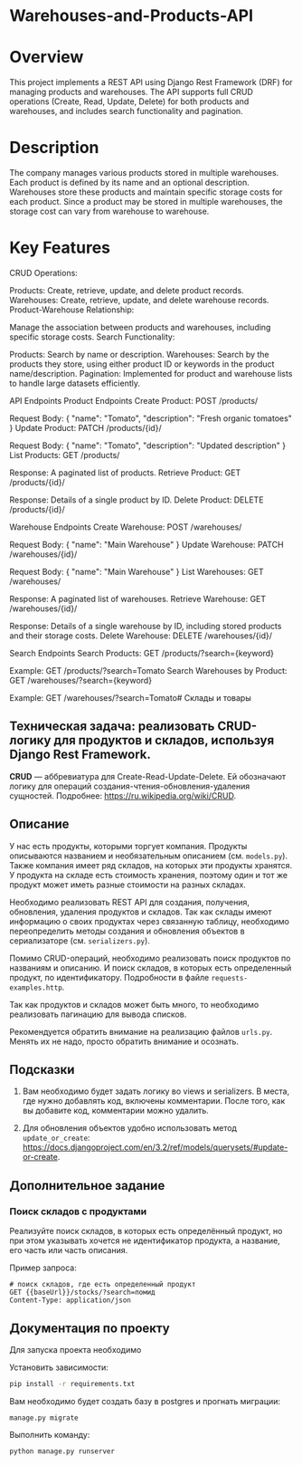 # Warehouses-and-Products-API
# Overview
This project implements a REST API using Django Rest Framework (DRF) for managing products and warehouses. The API supports full CRUD operations (Create, Read, Update, Delete) for both products and warehouses, and includes search functionality and pagination.

# Description
The company manages various products stored in multiple warehouses. Each product is defined by its name and an optional description. Warehouses store these products and maintain specific storage costs for each product. Since a product may be stored in multiple warehouses, the storage cost can vary from warehouse to warehouse.

# Key Features
CRUD Operations:

Products: Create, retrieve, update, and delete product records.
Warehouses: Create, retrieve, update, and delete warehouse records.
Product-Warehouse Relationship:

Manage the association between products and warehouses, including specific storage costs.
Search Functionality:

Products: Search by name or description.
Warehouses: Search by the products they store, using either product ID or keywords in the product name/description.
Pagination: Implemented for product and warehouse lists to handle large datasets efficiently.

API Endpoints
Product Endpoints
Create Product: POST /products/

Request Body:
{
  "name": "Tomato",
  "description": "Fresh organic tomatoes"
}
Update Product: PATCH /products/{id}/

Request Body:
{
  "name": "Tomato",
  "description": "Updated description"
}
List Products: GET /products/

Response: A paginated list of products.
Retrieve Product: GET /products/{id}/

Response: Details of a single product by ID.
Delete Product: DELETE /products/{id}/

Warehouse Endpoints
Create Warehouse: POST /warehouses/

Request Body:
{
  "name": "Main Warehouse"
}
Update Warehouse: PATCH /warehouses/{id}/

Request Body:
{
  "name": "Main Warehouse"
}
List Warehouses: GET /warehouses/

Response: A paginated list of warehouses.
Retrieve Warehouse: GET /warehouses/{id}/

Response: Details of a single warehouse by ID, including stored products and their storage costs.
Delete Warehouse: DELETE /warehouses/{id}/

Search Endpoints
Search Products: GET /products/?search={keyword}

Example: GET /products/?search=Tomato
Search Warehouses by Product: GET /warehouses/?search={keyword}

Example: GET /warehouses/?search=Tomato# Склады и товары

## Техническая задача: реализовать CRUD-логику для продуктов и складов, используя Django Rest Framework.

**CRUD** — аббревиатура для Create-Read-Update-Delete. Ей обозначают логику для операций создания-чтения-обновления-удаления сущностей. Подробнее: https://ru.wikipedia.org/wiki/CRUD.

## Описание

У нас есть продукты, которыми торгует компания. Продукты описываются названием и необязательным описанием (см. `models.py`). Также компания имеет ряд складов, на которых эти продукты хранятся. У продукта на складе есть стоимость хранения, поэтому один и тот же продукт может иметь разные стоимости на разных складах.

Необходимо реализовать REST API для создания, получения, обновления, удаления продуктов и складов. Так как склады имеют информацию о своих продуктах через связанную таблицу, необходимо переопределить методы создания и обновления объектов в сериализаторе (см. `serializers.py`).

Помимо CRUD-операций, необходимо реализовать поиск продуктов по названиям и описанию. И поиск складов, в которых есть определенный продукт, по идентификатору. Подробности в файле `requests-examples.http`.

Так как продуктов и складов может быть много, то необходимо реализовать пагинацию для вывода списков.

Рекомендуется обратить внимание на реализацию файлов `urls.py`. Менять их не надо, просто обратить внимание и осознать.

## Подсказки

1. Вам необходимо будет задать логику во views и serializers. В места, где нужно добавлять код, включены комментарии. После того, как вы добавите код, комментарии можно удалить.

2. Для обновления объектов удобно использовать метод `update_or_create`: https://docs.djangoproject.com/en/3.2/ref/models/querysets/#update-or-create.

## Дополнительное задание

### Поиск складов с продуктами

Реализуйте поиск складов, в которых есть определённый продукт, но при этом указывать хочется не идентификатор продукта, а название, его часть или часть описания.

Пример запроса:

```
# поиск складов, где есть определенный продукт
GET {{baseUrl}}/stocks/?search=помид
Content-Type: application/json
```

## Документация по проекту

Для запуска проекта необходимо

Установить зависимости:

```bash
pip install -r requirements.txt
```

Вам необходимо будет создать базу в postgres и прогнать миграции:

```base
manage.py migrate
```

Выполнить команду:

```bash
python manage.py runserver
```
